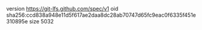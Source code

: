 version https://git-lfs.github.com/spec/v1
oid sha256:ccd838a948e11d5f617ae2daa8dc28ab70747d65fc9eac0f6335f451e310895e
size 5032
